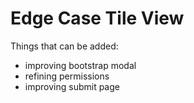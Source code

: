 # Edge Case Tile View

Things that can be added:
- improving bootstrap modal 
- refining permissions 
- improving submit page 
